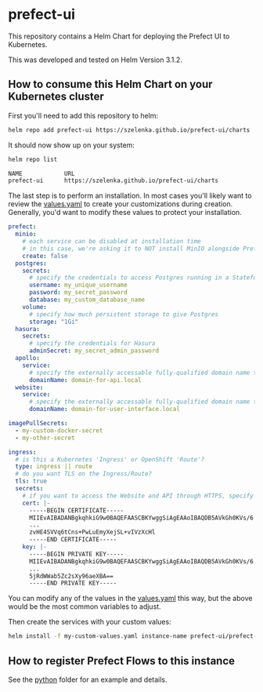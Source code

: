 # prefect-ui

This repository contains a Helm Chart for deploying the Prefect UI to Kubernetes.

This was developed and tested on Helm Version 3.1.2.

## How to consume this Helm Chart on your Kubernetes cluster

First you'll need to add this repository to helm:
```bash
helm repo add prefect-ui https://szelenka.github.io/prefect-ui/charts
```

It should now show up on your system:
```bash
helm repo list

NAME            URL                                        
prefect-ui      https://szelenka.github.io/prefect-ui/charts
```

The last step is to perform an installation. In most cases you'll likely want to review the
[values.yaml](./prefect-ui/values.yaml) to create your customizations during creation. Generally, 
you'd want to modify these values to protect your installation.

```yaml
prefect:
  minio:
    # each service can be disabled at installation time
    # in this case, we're asking it to NOT install MinIO alongside Prefect UI
    create: false
  postgres:
    secrets:
      # specify the credentials to access Postgres running in a StatefulSet
      username: my_unique_username
      password: my_secret_password
      database: my_custom_database_name
    volume:
      # specify how much persistent storage to give Postgres
      storage: "1Gi"
  hasura:
    secrets:
      # specify the credentials for Hasura
      adminSecret: my_secret_admin_password
  apollo:
    service:
      # specify the externally accessable fully-qualified domain name to access the GraphQL API
      domainName: domain-for-api.local
  website:
    service:
      # specify the externally accessable fully-qualified domain name to access the Vue UI
      domainName: domain-for-user-interface.local

imagePullSecrets:
  - my-custom-docker-secret
  - my-other-secret

ingress:
  # is this a Kubernetes 'Ingress' or OpenShift 'Route'?
  type: ingress || route
  # do you want TLS on the Ingress/Route?
  tls: true
  secrets:
    # if you want to access the Website and API through HTTPS, specify the certs
    cert: |-
      -----BEGIN CERTIFICATE-----
      MIIEvAIBADANBgkqhkiG9w0BAQEFAASCBKYwggSiAgEAAoIBAQDB5AVkGh0KVs/6
      ...
      zvHE4SVVq6tCns+PwLuEmyXejSL+vIVzXcHl
      -----END CERTIFICATE-----
    key: |-
      -----BEGIN PRIVATE KEY-----
      MIIEvAIBADANBgkqhkiG9w0BAQEFAASCBKYwggSiAgEAAoIBAQDB5AVkGh0KVs/6
      ...
      5jRdWWab5Zc2sXy96aeXBA==
      -----END PRIVATE KEY-----
```

You can modify any of the values in the [values.yaml](./prefect-ui/values.yaml) this way, but the above would be the most 
common variables to adjust.

Then create the services with your custom values:
```bash
helm install -f my-custom-values.yaml instance-name prefect-ui/prefect-ui
```

## How to register Prefect Flows to this instance

See the [python](./python) folder for an example and details.